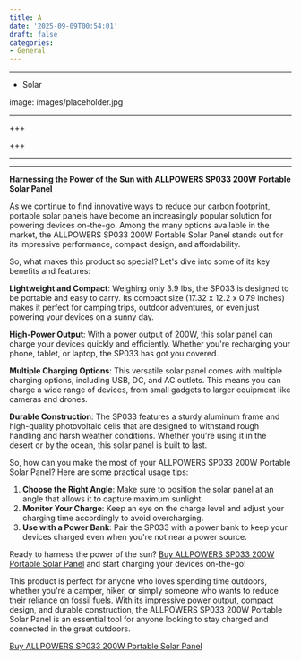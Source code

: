 ```yaml
---
title: A
date: '2025-09-09T00:54:01'
draft: false
categories:
- General
---
```


---

- Solar

image: images/placeholder.jpg

---

+++






+++





---



---
**Harnessing the Power of the Sun with ALLPOWERS SP033 200W Portable Solar Panel**

As we continue to find innovative ways to reduce our carbon footprint, portable solar panels have become an increasingly popular solution for powering devices on-the-go. Among the many options available in the market, the ALLPOWERS SP033 200W Portable Solar Panel stands out for its impressive performance, compact design, and affordability.

So, what makes this product so special? Let's dive into some of its key benefits and features:

**Lightweight and Compact**: Weighing only 3.9 lbs, the SP033 is designed to be portable and easy to carry. Its compact size (17.32 x 12.2 x 0.79 inches) makes it perfect for camping trips, outdoor adventures, or even just powering your devices on a sunny day.

**High-Power Output**: With a power output of 200W, this solar panel can charge your devices quickly and efficiently. Whether you're recharging your phone, tablet, or laptop, the SP033 has got you covered.

**Multiple Charging Options**: This versatile solar panel comes with multiple charging options, including USB, DC, and AC outlets. This means you can charge a wide range of devices, from small gadgets to larger equipment like cameras and drones.

**Durable Construction**: The SP033 features a sturdy aluminum frame and high-quality photovoltaic cells that are designed to withstand rough handling and harsh weather conditions. Whether you're using it in the desert or by the ocean, this solar panel is built to last.

So, how can you make the most of your ALLPOWERS SP033 200W Portable Solar Panel? Here are some practical usage tips:

1. **Choose the Right Angle**: Make sure to position the solar panel at an angle that allows it to capture maximum sunlight.
2. **Monitor Your Charge**: Keep an eye on the charge level and adjust your charging time accordingly to avoid overcharging.
3. **Use with a Power Bank**: Pair the SP033 with a power bank to keep your devices charged even when you're not near a power source.

Ready to harness the power of the sun? [Buy ALLPOWERS SP033 200W Portable Solar Panel](https://www.amazon.com/dp/B09W2CFT61) and start charging your devices on-the-go!

This product is perfect for anyone who loves spending time outdoors, whether you're a camper, hiker, or simply someone who wants to reduce their reliance on fossil fuels. With its impressive power output, compact design, and durable construction, the ALLPOWERS SP033 200W Portable Solar Panel is an essential tool for anyone looking to stay charged and connected in the great outdoors.

[Buy ALLPOWERS SP033 200W Portable Solar Panel](https://www.amazon.com/dp/B09W2CFT61)